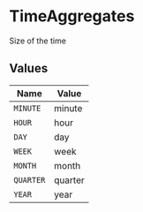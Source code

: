 # TimeAggregates

Size of the time


## Values

| Name      | Value     |
| --------- | --------- |
| `MINUTE`  | minute    |
| `HOUR`    | hour      |
| `DAY`     | day       |
| `WEEK`    | week      |
| `MONTH`   | month     |
| `QUARTER` | quarter   |
| `YEAR`    | year      |